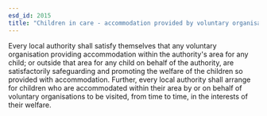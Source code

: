 ```yaml
---
esd_id: 2015
title: "Children in care - accommodation provided by voluntary organisation"
---
```


Every local authority shall satisfy themselves that any voluntary organisation providing accommodation within the authority's area for any child; or outside that area for any child on behalf of the authority, are satisfactorily safeguarding and promoting the welfare of the children so provided with accommodation.  Further, every local authority shall arrange for children who are accommodated within their area by or on behalf of voluntary organisations to be visited, from time to time, in the interests of their welfare.

